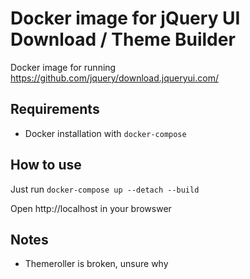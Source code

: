 # Docker image for jQuery UI Download / Theme Builder

Docker image for running https://github.com/jquery/download.jqueryui.com/


## Requirements

* Docker installation with `docker-compose`


## How to use

Just run `docker-compose up --detach --build`

Open http://localhost in your browswer


## Notes

* Themeroller is broken, unsure why
